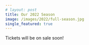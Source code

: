 ```yaml
---
# layout: post
title: Our 2022 Season
image: /images/2022/full-season.jpg
single_featured: true
---
```


<script lang="ts">
  import site from "../../data/site"
</script>

<!-- <div class="bg-green-100 p-4 text-center">
  <strong>Update:</strong>
  Individual tickets are now on sale, as well as Season Subscriptions!
</div> -->

<!-- ![2022 Season Production logos](/images/2022/full-season.jpg) -->

<p class="text-center m-4">Tickets will be on sale soon!</p>

<!-- <div class="flex justify-center">
  <a href={site.ticketsLink} class="btn-p">
    Get Your Tickets Now
  </a>
</div> -->
